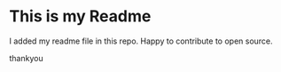 # This is my Readme

I added my readme file in this repo.
Happy to contribute to open source.

thankyou 